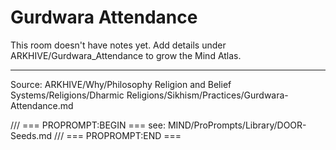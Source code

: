 # Gurdwara Attendance

This room doesn't have notes yet. Add details under ARKHIVE/Gurdwara_Attendance to grow the Mind Atlas.

---
Source: ARKHIVE/Why/Philosophy Religion and Belief Systems/Religions/Dharmic Religions/Sikhism/Practices/Gurdwara-Attendance.md

/// === PROPROMPT:BEGIN ===
see: MIND/ProPrompts/Library/DOOR-Seeds.md
/// === PROPROMPT:END ===
